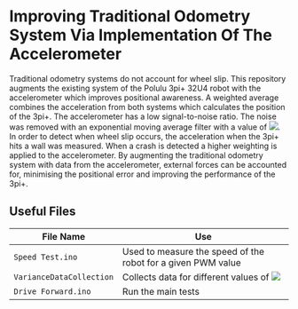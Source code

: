 # Improving Traditional Odometry System Via Implementation Of The Accelerometer


Traditional odometry systems do not account for wheel slip.
This repository augments the existing system of the Polulu 3pi+ 32U4 robot with the accelerometer which improves positional awareness.
A weighted average combines the acceleration from both systems which calculates the position of the 3pi+.
The accelerometer has a low signal-to-noise ratio.
The noise was removed with an exponential moving average filter with a value of <img src="https://render.githubusercontent.com/render/math?math=\alpha=0.9">.
In order to detect when wheel slip occurs, the acceleration when the 3pi+ hits a wall was measured.
When a crash is detected a higher weighting is applied to the accelerometer.
By augmenting the traditional odometry system with data from the accelerometer, external forces can be accounted for, minimising the positional error and improving the performance of the 3pi+.

## Useful Files

| File Name                    | Use                                                                                                            |
| ---------------------------- | -------------------------------------------------------------------------------------------------------------- |
| ```Speed Test.ino```         | Used to measure the speed of the robot for a given PWM value                                                   |
| ```VarianceDataCollection``` | Collects data for different values of <img src="https://render.githubusercontent.com/render/math?math=\alpha"> |
| ```Drive Forward.ino```      | Run the main tests                                                                                             |
